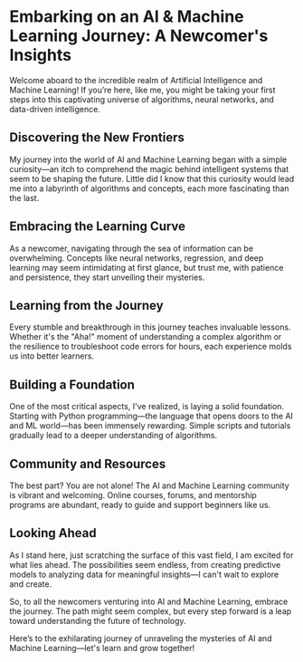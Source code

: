 # Embarking on an AI & Machine Learning Journey: A Newcomer's Insights

Welcome aboard to the incredible realm of Artificial Intelligence and Machine Learning! If you’re here, like me, you might be taking your first steps into this captivating universe of algorithms, neural networks, and data-driven intelligence.

## Discovering the New Frontiers
My journey into the world of AI and Machine Learning began with a simple curiosity—an itch to comprehend the magic behind intelligent systems that seem to be shaping the future. Little did I know that this curiosity would lead me into a labyrinth of algorithms and concepts, each more fascinating than the last.

## Embracing the Learning Curve
As a newcomer, navigating through the sea of information can be overwhelming. Concepts like neural networks, regression, and deep learning may seem intimidating at first glance, but trust me, with patience and persistence, they start unveiling their mysteries.

## Learning from the Journey
Every stumble and breakthrough in this journey teaches invaluable lessons. Whether it's the "Aha!" moment of understanding a complex algorithm or the resilience to troubleshoot code errors for hours, each experience molds us into better learners.

## Building a Foundation
One of the most critical aspects, I've realized, is laying a solid foundation. Starting with Python programming—the language that opens doors to the AI and ML world—has been immensely rewarding. Simple scripts and tutorials gradually lead to a deeper understanding of algorithms.

## Community and Resources
The best part? You are not alone! The AI and Machine Learning community is vibrant and welcoming. Online courses, forums, and mentorship programs are abundant, ready to guide and support beginners like us.

## Looking Ahead
As I stand here, just scratching the surface of this vast field, I am excited for what lies ahead. The possibilities seem endless, from creating predictive models to analyzing data for meaningful insights—I can't wait to explore and create.

So, to all the newcomers venturing into AI and Machine Learning, embrace the journey. The path might seem complex, but every step forward is a leap toward understanding the future of technology.

Here’s to the exhilarating journey of unraveling the mysteries of AI and Machine Learning—let's learn and grow together!
